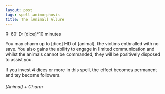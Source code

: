 ```yaml
---
layout: post
tags: spell animorphosis
title: The [Animal] Allure
---
```


R: 60’		D: [dice]*10 minutes

You may charm up to [dice] HD of [animal], the victims enthralled with no save. You also gains the ability to engage in limited communication and whilst the animals cannot be commanded, they will be positively disposed to assist you.

If you invest 4 dices or more in this spell, the effect becomes permanent and tey become followers.

###### *[Animal] + Charm*
